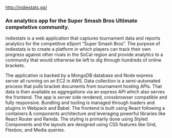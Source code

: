 <http://indiestats.gg/>

### An analytics app for the Super Smash Bros Ultimate competetive community.

indiestats is a web application that captures tournament data and reports analytics for the competitive eSport “Super Smash Bros”. The purpose of indiestats is to create a platform in which players can track their own progress against other rivals in the SoCal region and provide analytics to a community that would otherwise be left to dig through hundreds of online brackets.

The application is backed by a MongoDB database and Node express server all running on an EC2 in AWS. Data collection is a semi-automated process that pulls bracket documents from tournament hosting APIs. That data is then available as aggregations via an express API which also serves the frontend. The app is server side rendered, crossbrowser compatible and fully responsive. Bundling and tooling is managed through loaders and plugins in Webpack and Babel. The frontend is built using React following a containers & components architecture and leveraging powerful libraries like React Router and Ramda. The styling is primarily done using Styled Components and the layouts are designed using CSS features like Grid, Flexbox, and Media queries.
